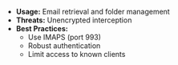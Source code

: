- **Usage:** Email retrieval and folder management  
- **Threats:** Unencrypted interception  
- **Best Practices:**  
  - Use IMAPS (port 993)  
  - Robust authentication  
  - Limit access to known clients